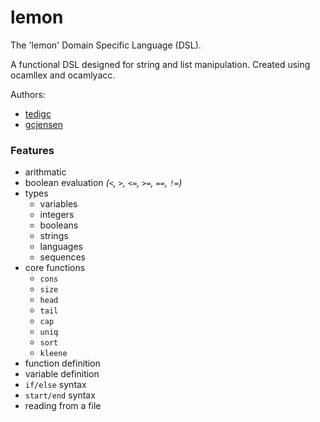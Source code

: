 # lemon
The 'lemon' Domain Specific Language (DSL).

A functional DSL designed for string and list manipulation. Created using ocamllex and ocamlyacc.

Authors:
* [tedigc](https://github.com/tedigc) 
* [gcjensen](https://github.com/gcjensen)

### Features

* arithmatic
* boolean evaluation *(`<`, `>`, `<=`, `>=`, `==`, `!=`)*
* types
    * variables
    * integers
    * booleans
    * strings
    * languages
    * sequences
* core functions
    * `cons`
    * `size`
    * `head`
    * `tail`
    * `cap`
    * `uniq`
    * `sort`
    * `kleene`
* function definition
* variable definition
* `if/else` syntax
* `start/end` syntax
* reading from a file